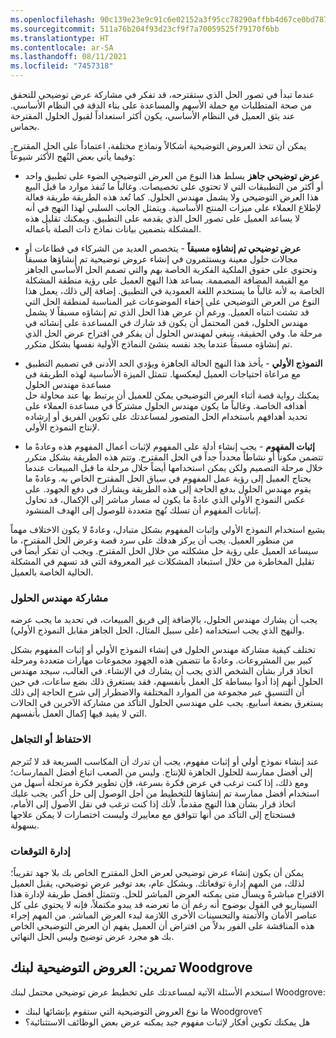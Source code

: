 ```yaml
---
ms.openlocfilehash: 90c139e23e9c91c6e02152a3f95cc78290affbb4d67ce0bd7876820ec1972851
ms.sourcegitcommit: 511a76b204f93d23cf9f7a70059525f79170f6bb
ms.translationtype: HT
ms.contentlocale: ar-SA
ms.lasthandoff: 08/11/2021
ms.locfileid: "7457318"
---
```

عندما تبدأ في تصور الحل الذي ستقترحه، قد تفكر في مشاركة عرض توضيحي للتحقق من صحة المتطلبات مع حملة الأسهم والمساعدة على بناء الدقة في النظام الأساسي. عند يثق العميل في النظام الأساسي، يكون أكثر استعداداً لقبول الحلول المقترحة بحماس.

يمكن أن تتخذ العروض التوضيحية أشكالاً ونماذج مختلفة، اعتماداً على الحل المقترح. وفيما يأتي بعض النُهج الأكثر شيوعاً:

-   **عرض توضيحي جاهز** يسلط هذا النوع من العرض التوضيحي الضوء على تطبيق واحد أو أكثر من التطبيقات التي لا تحتوي على تخصيصات. وغالباً ما تُنفذ موارد ما قبل البيع هذا العرض التوضيحي ولا يشمل مهندس الحلول.
    كما تُعد هذه الطريقة طريقة فعالة لإطلاع العملاء على ميزات المنتج الأساسية. ويتمثل الجانب السلبي لهذا النهج في أنه لا يساعد العميل على تصور الحل الذي يقدمه على التطبيق. ويمكنك تقليل هذه المشكلة بتضمين بيانات نماذج ذات الصلة بأعماله.

-   **عرض توضيحي تم إنشاؤه مسبقاً** - يتخصص العديد من الشركاء في قطاعات أو مجالات حلول معينة ويستثمرون في إنشاء عروض توضيحية تم إنشاؤها مسبقاً وتحتوي على حقوق الملكية الفكرية الخاصة بهم والتي تصمم الحل الأساسي الجاهز مع القيمة المضافة المصممة. يساعد هذا النهج العميل على رؤية منطقة المشكلة الخاصة به لأنه غالباً ما يستخدم اللغة العمودية في التطبيق. إضافة إلى ذلك، يعمل هذا النوع من العرض التوضيحي على إخفاء الموضوعات غير المناسبة لمنطقة الحل التي قد تشتت انتباه العميل. ورغم أن عرض هذا الحل الذي تم إنشاؤه مسبقاً لا يشمل مهندس الحلول، فمن المحتمل أن يكون قد شارك في المساعدة على إنشائه في مرحلة ما. وفي الحقيقة، ينبغي لمهندس الحلول أن يفكر في اقتراح عرض الحل الذي تم إنشاؤه مسبقاً عندما يجد نفسه ينشئ النماذج الأولية نفسها بشكل متكرر.

-   **النموذج الأولي** - يأخذ هذا النهج الحالة الجاهزة ويؤدي الحد الأدنى في تصميم التطبيق مع مراعاة احتياجات العميل ليعكسها. تتمثل الميزة الأساسية لهذه الطريقة في مساعدة مهندس الحلول  
    يمكنك رواية قصة أثناء العرض التوضيحي يمكن للعميل أن يرتبط بها عند محاولة حل أهدافه الخاصة. وغالباً ما يكون مهندس الحلول مشتركاً في مساعدة العملاء على تحديد أهدافهم باستخدام الحل المتصور لمساعدتك على تكوين الفريق أو إرشاده لإنتاج النموذج الأولي.

-   **إثبات المفهوم** - يجب إنشاء أدلة على المفهوم لإثبات أعمال المفهوم هذه وعادةً ما تتضمن مكوناً أو نشاطاً محدداً جداً في الحل المقترح. وتتم هذه الطريقة بشكل متكرر خلال مرحلة التصميم ولكن يمكن استخدامها أيضاً خلال مرحلة ما قبل المبيعات عندما يحتاج العميل إلى رؤية عمل المفهوم في سياق الحل المقترح الخاص به. وعادةً ما يقوم مهندس الحلول بدفع الحاجة إلى هذه الطريقة ويشارك في دفع الجهود. على عكس النموذج الأولي الذي عادةً ما يكون له مسار مباشر إلى الإكمال، قد تحاول إثباتات المفهوم أن تسلك نُهج متعددة للوصول إلى الهدف المنشود.

يشيع استخدام النموذج الأولي وإثبات المفهوم بشكل متبادل، وعادةً لا يكون الاختلاف مهماً من منظور العميل.
يجب أن يركز هدفك على سرد قصة وعرض الحل المقترح، ما سيساعد العميل على رؤية حل مشكلته من خلال الحل المقترح. ويجب أن تفكر أيضاً في تقليل المخاطرة من خلال استبعاد المشكلات غير المعروفة التي قد تسهم في المشكلة الحالية الخاصة بالعميل.

### <a name="solution-architect-involvement"></a>مشاركة مهندس الحلول

يجب أن يشارك مهندس الحلول، بالإضافة إلى فريق المبيعات، في تحديد ما يجب عرضه والنهج الذي يجب استخدامه (على سبيل المثال، الحل الجاهز مقابل النموذج الأولي).

تختلف كيفية مشاركة مهندس الحلول في إنشاء النموذج الأولي أو إثبات المفهوم بشكل كبير بين المشروعات. وعادةً ما تتضمن هذه الجهود مجموعات مهارات متعددة ومرحلة اتخاذ قرار بشأن الشخص الذي يجب أن يشارك في الإنشاء. في الغالب، سيجد مهندس الحلول أنهم إذا أدوا ببساطة كل العمل بأنفسهم، فقد يستغرق ذلك بضع ساعات، في حين أن التنسيق عبر مجموعة من الموارد المختلفة والاضطرار إلى شرح الحاجة إلى ذلك يستغرق بضعة أسابيع. يجب على مهندسي الحلول التأكد من مشاركة الآخرين في الحالات التي لا يفيد فيها إكمال العمل بأنفسهم.

### <a name="keep-or-discard"></a>الاحتفاظ أو التجاهل

عند إنشاء نموذج أولي أو إثبات مفهوم، يجب أن تدرك أن المكاسب السريعة قد لا تُترجم إلى أفضل ممارسة للحلول الجاهزة للإنتاج. وليس من الصعب اتباع أفضل الممارسات؛ ومع ذلك، إذا كنت ترغب في عرض فكرة بسرعة، فإن تطوير فكرة مرتجلة أسهل من استخدام أفضل ممارسة تم إنشاؤها للتخطيط من أجل الوصول إلى حل أكبر. يجب عليك اتخاذ قرار بشأن هذا النهج مقدماً، لأنك إذا كنت ترغب في نقل الأصول إلى الأمام، فستحتاج إلى التأكد من أنها تتوافق مع معاييرك وليست اختصارات لا يمكن علاجها بسهولة.

### <a name="manage-expectations"></a>إدارة التوقعات

يمكن أن يكون إنشاء عرض توضيحي لعرض الحل المقترح الخاص بك بلا جهد تقريباً؛ لذلك، من المهم إدارة توقعاتك. وبشكل عام، بعد توفير عرض توضيحي، يقبل العميل الاقتراح مباشرةً ويسأل متى يمكنه العرض المباشر للحل. وتتمثل أفضل طريقة لإدارة هذا السيناريو في القول بوضوح أنه رغم أن ما تعرضه قد يبدو مكتملاً، فإنه لا يحتوي على كل عناصر الأمان والأتمتة والتحسينات الأخرى اللازمة لبدء العرض المباشر. من المهم إجراء هذه المناقشة على الفور بدلاً من افتراض أن العميل يفهم أن العرض التوضيحي الخاص بك هو مجرد عرض توضيح وليس الحل النهائي.

## <a name="exercise-demos-for-woodgrove-bank"></a>تمرين: العروض التوضيحية لبنك Woodgrove

استخدم الأسئلة الآتية لمساعدتك على تخطيط عرض توضيحي محتمل لبنك Woodgrove:

- ما نوع العروض التوضيحية التي ستقوم بإنشائها لبنك Woodgrove؟ 
- هل يمكنك تكوين أفكار لإثبات مفهوم جيد يمكنه عرض بعض الوظائف الاستثنائية؟

